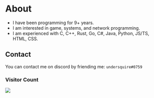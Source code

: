 # About
- I have been programming for 9+ years.
- I am interested in game, systems, and network programming.
- I am experienced with C, C++, Rust, Go, C#, Java, Python, JS/TS, HTML, CSS.

## Contact
You can contact me on discord by friending me: `undersquire#0759`

### Visitor Count
<img align="center" src="https://profile-counter.glitch.me/undersquire/count.svg" />
